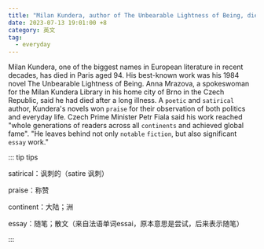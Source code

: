 ```yaml
---
title: "Milan Kundera, author of The Unbearable Lightness of Being, dies aged 94"
date: 2023-07-13 19:01:00 +8
category: 英文
tag:
  - everyday
---
```


Milan Kundera, one of the biggest names in European literature in recent decades, has died in Paris aged 94. His best-known work was his 1984 novel The Unbearable Lightness of Being. Anna Mrazova, a spokeswoman for the Milan Kundera Library in his home city of Brno in the Czech Republic, said he had died after a long illness. A `poetic` and `satirical` author, Kundera's novels won `praise` for their observation of both politics and everyday life. Czech Prime Minister Petr Fiala said his work reached "whole generations of readers across all `continents` and achieved global fame". "He leaves behind not only `notable` `fiction`, but also significant `essay` work."

::: tip tips

satirical：讽刺的（satire 讽刺）

praise：称赞

continent：大陆；洲

essay：随笔；散文（来自法语单词essai，原本意思是尝试，后来表示随笔）

:::
